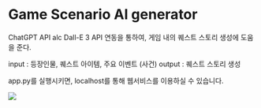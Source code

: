 # Game Scenario AI generator

ChatGPT API alc Dall-E 3 API 연동을 통하여, 게임 내의 퀘스트 스토리 생성에 도움을 준다.

input : 등장인물, 퀘스트 아이템, 주요 이벤트 (사건)
output : 퀘스트 스토리 생성

app.py를 실행시키면, localhost를 통해 웹서비스를 이용하실 수 있습니다.

<img src="https://github.com/user-attachments/assets/2dc66176-281b-4b0c-8825-08fd2092ed0f">
